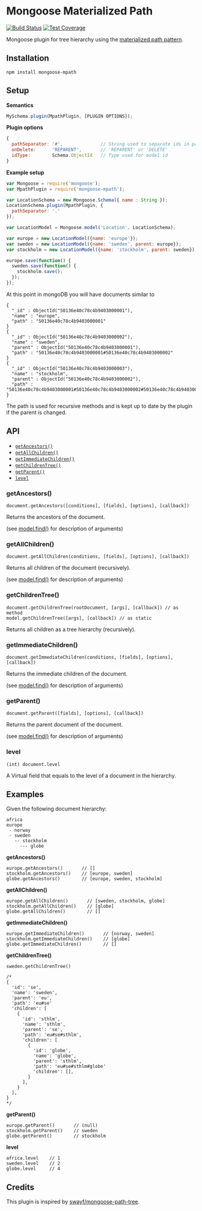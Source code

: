 # Mongoose Materialized Path
[![Build Status](https://travis-ci.org/vikpe/mongoose-mpath.svg?branch=master)](https://travis-ci.org/vikpe/mongoose-mpath) [![Test Coverage](https://codeclimate.com/github/vikpe/mongoose-mpath/badges/coverage.svg)](https://codeclimate.com/github/vikpe/mongoose-mpath/coverage)

Mongoose plugin for tree hierarchy using the [materialized path pattern](https://docs.mongodb.com/manual/tutorial/model-tree-structures-with-materialized-paths/).

## Installation
```npm
npm install mongoose-mpath
```

## Setup

**Semantics**
```javascript
MySchema.plugin(MpathPlugin, [PLUGIN OPTIONS]);
```

**Plugin options**

```javascript
{
  pathSeparator: '#',              // String used to separate ids in path
  onDelete:      'REPARENT',       // 'REPARENT' or 'DELETE'
  idType:        Schema.ObjectId   // Type used for model id
}
```

**Example setup**
```javascript
var Mongoose = require('mongoose');
var MpathPlugin = require('mongoose-mpath');

var LocationSchema = new Mongoose.Schema({ name : String });
LocationSchema.plugin(MpathPlugin, {
  pathSeparator: '.'
});

var LocationModel = Mongoose.model('Location', LocationSchema);

var europe = new LocationModel({name: 'europe'});
var sweden = new LocationModel({name: 'sweden', parent: europe});
var stockholm = new LocationModel({name: 'stockholm', parent: sweden});

europe.save(function() {
  sweden.save(function() {
    stockholm.save();
  });
});
```

At this point in mongoDB you will have documents similar to
```
{
  "_id" : ObjectId("50136e40c78c4b9403000001"),
  "name" : "europe",
  "path" : "50136e40c78c4b9403000001"
}
{
  "_id" : ObjectId("50136e40c78c4b9403000002"),
  "name" : "sweden",
  "parent" : ObjectId("50136e40c78c4b9403000001"),
  "path" : "50136e40c78c4b9403000001#50136e40c78c4b9403000002"
}
{
  "_id" : ObjectId("50136e40c78c4b9403000003"),
  "name" : "stockholm",
  "parent" : ObjectId("50136e40c78c4b9403000002"),
  "path" : "50136e40c78c4b9403000001#50136e40c78c4b9403000002#50136e40c78c4b9403000003"
}
```

The path is used for recursive methods and is kept up to date by the plugin if the parent is changed.

## API
* [`getAncestors()`](#getancestors)
* [`getAllChildren()`](#getallchildren)
* [`getImmediateChildren()`](#getimmediatechildren)
* [`getChildrenTree()`](#getchildrentree)
* [`getParent()`](#getparent)
* [`level`](#level)

### getAncestors()
```
document.getAncestors([conditions], [fields], [options], [callback])
```

Returns the ancestors of the document.

(see [model.find()](http://mongoosejs.com/docs/api.html#model_Model.find) for description of arguments)


### getAllChildren()
```
document.getAllChildren(conditions, [fields], [options], [callback])
```

Returns all children of the document (recursively).

(see [model.find()](http://mongoosejs.com/docs/api.html#model_Model.find) for description of arguments)


### getChildrenTree()
```
document.getChildrenTree(rootDocument, [args], [callback]) // as method
model.getChildrenTree([args], [callback]) // as static
```

Returns all children as a tree hierarchy (recursively).


### getImmediateChildren()
```
document.getImmediateChildren(conditions, [fields], [options], [callback])
```

Returns the immediate children of the document.

(see [model.find()](http://mongoosejs.com/docs/api.html#model_Model.find) for description of arguments)


### getParent()
```
document.getParent([fields], [options], [callback])
```

Returns the parent document of the document.

(see [model.find()](http://mongoosejs.com/docs/api.html#model_Model.find) for description of arguments)


### level
```
(int) document.level
```

A Virtual field that equals to the level of a document in the hierarchy.

## Examples

Given the following document hierarchy:
```
africa
europe
 - norway
 - sweden
   -- stockholm
     --- globe
```


**getAncestors()**
```
europe.getAncestors()       // []
stockholm.getAncestors()    // [europe, sweden]
globe.getAncestors()        // [europe, sweden, stockholm]
```

**getAllChildren()**
```
europe.getAllChildren()       // [sweden, stockholm, globe]
stockholm.getAllChildren()    // [globe]
globe.getAllChildren()        // []
```

**getImmediateChildren()**
```
europe.getImmediateChildren()       // [norway, sweden]
stockholm.getImmediateChildren()    // [globe]
globe.getImmediateChildren()        // []
```

**getChildrenTree()**
```
sweden.getChildrenTree()

/*
{
  'id': 'se',
  'name': 'sweden',
  'parent': 'eu',
  'path': 'eu#se'
  'children': [
    {
      'id': 'sthlm',
      'name': 'sthlm',
      'parent': 'se',
      'path': 'eu#se#sthlm',
      'children': [
        {
          'id': 'globe',
          'name': 'globe',
          'parent': 'sthlm',
          'path': 'eu#se#sthlm#globe'
          'children': [],          
        }
      ],
    }
  ],
}
*/
```

**getParent()**
```
europe.getParent()       // (null)
stockholm.getParent()    // sweden
globe.getParent()        // stockholm
```

**level**
```
africa.level    // 1
sweden.level    // 2
globe.level     // 4
```

## Credits
This plugin is inspired by [swayf/mongoose-path-tree](https://github.com/swayf/mongoose-path-tree).
